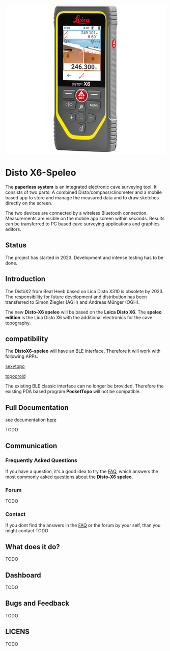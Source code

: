 <img src="Images/Leica_DISTO_X6_front_right-nobg_1.png">

# Disto X6-Speleo

The **paperless system** is an integrated electronic cave surveying tool. It consists of two parts: A combined Disto/compass/clinometer and a mobile based app to store and manage the measured data and to draw sketches directly on the screen.

The two devices are connected by a wireless Bluetooth connection. Measurements are visible on the mobile app screen within seconds. Results can be transferred to PC based cave surveying applications and graphics editors.

## Status

The project has started in 2023. Development and intense testing has to be done.

## Introduction

The DistoX2 from Beat Heeb based on Lica Disto X310 is obsolete by 2023. The responsibility for future development and distribution has been transferred to Simon Ziegler (AGH) and Andreas Münger (OGH).

The new **Disto-X6 speleo** will be based on the **Leica Disto X6**. The **speleo edition** is the Lica Disto X6 with the additional electronics for the cave topography.

## compatibility

The **DistoX6-speleo** will have an BLE interface. Therefore it will work with following APPs:

[sexytopo](https://github.com/richsmith/sexytopo)

[topodroid](https://sites.google.com/site/speleoapps/home/topodroid)

The existing BLE classic interface can no longer be brovided. Therefore the existing PDA based program **PocketTopo** will not be compatible.

## Full Documentation

see documentation [here](manuals/gettingStarted.md)

TODO

## Communication

### Frequently Asked Questions

If you have a question, it's a good idea to try the [FAQ](forum/faq.md), which answers the most commonly asked questions about the **Disto-X6 speleo**.

### Forum

TODO

### Contact

If you dont find the answers in the [FAQ](forum/faq.md) or the forum by your self, than you might contact TODO

## What does it do?

TODO

## Dashboard

TODO

## Bugs and Feedback

TODO

## LICENS

TODO
